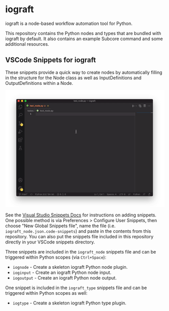 # iograft

iograft is a node-based workflow automation tool for Python. 

This repository contains the Python nodes and types that are bundled with iograft by default. It also contains an example Subcore command and some additional resources.

## VSCode Snippets for iograft

These snippets provide a quick way to create nodes by automatically filling in the structure for the Node class as well as InputDefinitions and OutputDefinitions within a Node.

![](https://github.com/iograft/iograft/blob/a035818dc7073a665a8fa6a9abb6530f1c92d60e/resources/iograft_vscode_snippets.gif)

See the [Visual Studio Snippets Docs](https://code.visualstudio.com/docs/editor/userdefinedsnippets#_create-your-own-snippets) for instructions on adding snippets. One possible method is via Preferences > Configure User Snippets, then choose "New Global Snippets file", name the file (i.e. `iograft_node.json.code-snippets`) and paste in the contents from this repository. You can also put the snippets file included in this repository directly in your VSCode snippets directory.

Three snippets are included in the `iograft_node` snippets file and can be triggered within Python scopes (via `Ctrl+Space`):
- `iognode` - Create a skeleton iograft Python node plugin.
- `ioginput` - Create an iograft Python node input.
- `iogoutput` - Create an iograft Python node output.

One snippet is included in the `iograft_type` snippets file and can be triggered within Python scopes as well:
- `iogtype` - Create a skeleton iograft Python type plugin.
